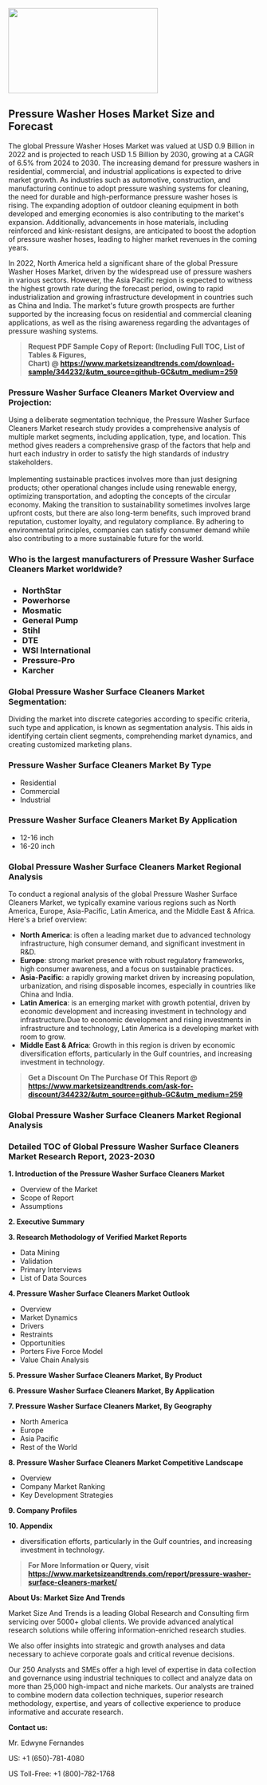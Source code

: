<p><img class="alignnone size-medium wp-image-20088" src="https://ffe5etoiles.com/wp-content/uploads/2024/12/MST1-300x171.png" alt="" width="300" height="171" /></p><h2>Pressure Washer Hoses Market Size and Forecast</h2><p>The global Pressure Washer Hoses Market was valued at USD 0.9 Billion in 2022 and is projected to reach USD 1.5 Billion by 2030, growing at a CAGR of 6.5% from 2024 to 2030. The increasing demand for pressure washers in residential, commercial, and industrial applications is expected to drive market growth. As industries such as automotive, construction, and manufacturing continue to adopt pressure washing systems for cleaning, the need for durable and high-performance pressure washer hoses is rising. The expanding adoption of outdoor cleaning equipment in both developed and emerging economies is also contributing to the market's expansion. Additionally, advancements in hose materials, including reinforced and kink-resistant designs, are anticipated to boost the adoption of pressure washer hoses, leading to higher market revenues in the coming years.</p><p>In 2022, North America held a significant share of the global Pressure Washer Hoses Market, driven by the widespread use of pressure washers in various sectors. However, the Asia Pacific region is expected to witness the highest growth rate during the forecast period, owing to rapid industrialization and growing infrastructure development in countries such as China and India. The market's future growth prospects are further supported by the increasing focus on residential and commercial cleaning applications, as well as the rising awareness regarding the advantages of pressure washing systems.</p></p><blockquote id="" class=""><strong>Request PDF Sample Copy of Report: (Including Full TOC, List of Tables &amp; Figures, Chart)&nbsp;@&nbsp;<strong><a href="https://www.marketsizeandtrends.com/download-sample/344232/&utm_source=github-GC&utm_medium=259" target="_blank">https://www.marketsizeandtrends.com/download-sample/344232/&utm_source=github-GC&utm_medium=259</a></strong></strong></blockquote><h3 id="" class="">Pressure Washer Surface Cleaners Market&nbsp;Overview and Projection:</h3><p id="" class="">Using a deliberate segmentation technique, the Pressure Washer Surface Cleaners Market research study provides a comprehensive analysis of multiple market segments, including application, type, and location. This method gives readers a comprehensive grasp of the factors that help and hurt each industry in order to satisfy the high standards of industry stakeholders. <br /> <br />Implementing sustainable practices involves more than just designing products; other operational changes include using renewable energy, optimizing transportation, and adopting the concepts of the circular economy. Making the transition to sustainability sometimes involves large upfront costs, but there are also long-term benefits, such improved brand reputation, customer loyalty, and regulatory compliance. By adhering to environmental principles, companies can satisfy consumer demand while also contributing to a more sustainable future for the world.</p><h3 id="" class="">Who is the largest manufacturers of&nbsp;Pressure Washer Surface Cleaners Market worldwide?</h3><h3 class=""><p><ul><li>NorthStar </li><li> Powerhorse </li><li> Mosmatic </li><li> General Pump </li><li> Stihl </li><li> DTE </li><li> WSI International </li><li> Pressure-Pro </li><li> Karcher</li></ul></p></h3><h3 id="" class="">Global&nbsp;Pressure Washer Surface Cleaners Market Segmentation:</h3><p id="" class="">Dividing the market into discrete categories according to specific criteria, such type and application, is known as segmentation analysis. This aids in identifying certain client segments, comprehending market dynamics, and creating customized marketing plans.</p><h3 id="" class="">Pressure Washer Surface Cleaners Market&nbsp;By Type</h3><p><p><ul><li>Residential</li><li> Commercial</li><li> Industrial</p></li></ul></p></p><h3 id="" class="">Pressure Washer Surface Cleaners Market&nbsp;By Application</h3><p class=""><p><ul><li>12-16 inch</li><li> 16-20 inch</li></ul></p></p><h3 id="" class="">Global Pressure Washer Surface Cleaners Market Regional Analysis</h3><p id="" class="">To conduct a regional analysis of the global Pressure Washer Surface Cleaners Market, we typically examine various regions such as North America, Europe, Asia-Pacific, Latin America, and the Middle East &amp; Africa. Here's a brief overview:</p><ul><li><strong>North America</strong>: is often a leading market due to advanced technology infrastructure, high consumer demand, and significant investment in R&amp;D.</li><li><strong>Europe</strong>: strong market presence with robust regulatory frameworks, high consumer awareness, and a focus on sustainable practices.</li><li><strong>Asia-Pacific</strong>: a rapidly growing market driven by increasing population, urbanization, and rising disposable incomes, especially in countries like China and India.</li><li><strong>Latin America</strong>: is an emerging market with growth potential, driven by economic development and increasing investment in technology and infrastructure.Due to economic development and rising investments in infrastructure and technology, Latin America is a developing market with room to grow.</li><li><strong>Middle East &amp; Africa</strong>: Growth in this region is driven by economic diversification efforts, particularly in the Gulf countries, and increasing investment in technology.</li></ul><blockquote id="" class=""><strong>Get a Discount On The Purchase Of This Report @ <strong><a href="https://www.marketsizeandtrends.com/ask-for-discount/344232/&utm_source=github-GC&utm_medium=259" target="_blank">https://www.marketsizeandtrends.com/ask-for-discount/344232/&utm_source=github-GC&utm_medium=259</a></strong></strong></blockquote><h3 id="" class="">Global Pressure Washer Surface Cleaners Market Regional Analysis</h3><h3 id="" class="">Detailed TOC of Global Pressure Washer Surface Cleaners Market Research Report, 2023-2030</h3><p id="" class=""><strong>1. Introduction of the Pressure Washer Surface Cleaners Market</strong></p><ul><li>Overview of the Market</li><li>Scope of Report</li><li>Assumptions</li></ul><p id="" class=""><strong>2. Executive Summary</strong></p><p id="" class=""><strong>3. Research Methodology of Verified Market Reports</strong></p><ul><li>Data Mining</li><li>Validation</li><li>Primary Interviews</li><li>List of Data Sources</li></ul><p id="" class=""><strong>4. Pressure Washer Surface Cleaners Market Outlook</strong></p><ul><li>Overview</li><li>Market Dynamics</li><li>Drivers</li><li>Restraints</li><li>Opportunities</li><li>Porters Five Force Model</li><li>Value Chain Analysis</li></ul><p id="" class=""><strong>5. Pressure Washer Surface Cleaners Market, By Product</strong></p><p id="" class=""><strong>6. Pressure Washer Surface Cleaners Market, By Application</strong></p><p id="" class=""><strong>7. Pressure Washer Surface Cleaners Market, By Geography</strong></p><ul><li>North America</li><li>Europe</li><li>Asia Pacific</li><li>Rest of the World</li></ul><p id="" class=""><strong>8. Pressure Washer Surface Cleaners Market Competitive Landscape</strong></p><ul><li>Overview</li><li>Company Market Ranking</li><li>Key Development Strategies</li></ul><p id="" class=""><strong>9. Company Profiles</strong></p><p id="" class=""><strong>10. Appendix</strong></p><ul><li>diversification efforts, particularly in the Gulf countries, and increasing investment in technology.</li></ul><blockquote id="" class=""><strong>For More Information or Query, visit <strong><strong><a href="https://www.marketsizeandtrends.com/report/pressure-washer-surface-cleaners-market/" target="_blank">https://www.marketsizeandtrends.com/report/pressure-washer-surface-cleaners-market/</a></strong></strong></strong></blockquote><p id="" class=""><strong>About Us: Market Size And Trends</strong></p><p id="" class="">Market Size And Trends is a leading Global Research and Consulting firm servicing over 5000+ global clients. We provide advanced analytical research solutions while offering information-enriched research studies.</p><p id="" class="">We also offer insights into strategic and growth analyses and data necessary to achieve corporate goals and critical revenue decisions.</p><p id="" class="">Our 250 Analysts and SMEs offer a high level of expertise in data collection and governance using industrial techniques to collect and analyze data on more than 25,000 high-impact and niche markets. Our analysts are trained to combine modern data collection techniques, superior research methodology, expertise, and years of collective experience to produce informative and accurate research.</p><p id="" class=""><strong>Contact us:</strong></p><p id="" class="">Mr. Edwyne Fernandes</p><p id="" class="">US: +1 (650)-781-4080</p><p id="" class="">US Toll-Free: +1 (800)-782-1768</p>
